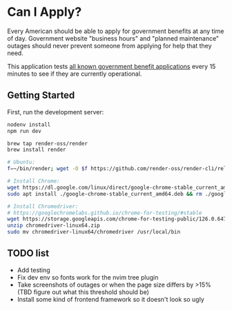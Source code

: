 # Can I Apply?
Every American should be able to apply for government benefits at any time of day. Government website "business hours" and "planned maintenance" outages should never prevent someone from applying for help that they need.

This application tests [all known government benefit applications][1] every 15 minutes to see if they are currently operational.

## Getting Started

First, run the development server:

```bash
nodenv install
npm run dev

brew tap render-oss/render
brew install render

# Ubuntu:
f=~/bin/render; wget -O $f https://github.com/render-oss/render-cli/releases/download/v0.1.11/render-linux-x86_64 ; chmod +x $f

# Install Chrome:
wget https://dl.google.com/linux/direct/google-chrome-stable_current_amd64.deb
sudo apt install ./google-chrome-stable_current_amd64.deb && rm ./google-chrome-stable_current_amd64.deb

# Install Chromedriver:
# https://googlechromelabs.github.io/chrome-for-testing/#stable
wget https://storage.googleapis.com/chrome-for-testing-public/126.0.6478.62/linux64/chromedriver-linux64.zip
unzip chromedriver-linux64.zip
sudo mv chromedriver-linux64/chromedriver /usr/local/bin
```

## TODO list
* Add testing
* Fix dev env so fonts work for the nvim tree plugin
* Take screenshots of outages or when the page size differs by >15% (TBD figure out what this threshold should be)
* Install some kind of frontend framework so it doesn't look so ugly

[1]: https://github.com/tdooner/caniapply/blob/main/systems.yaml
